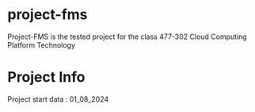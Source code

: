 # project-fms
Project-FMS is the tested project for the class 477-302 Cloud Computing Platform Technology

# Project Info
Project start data : 01_08_2024
